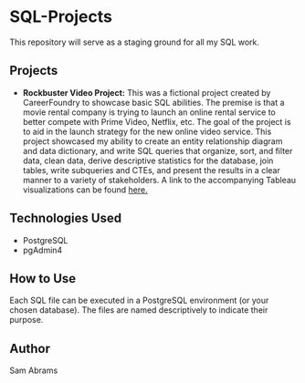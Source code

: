 # SQL-Projects
This repository will serve as a staging ground for all my SQL work.

## Projects

* **Rockbuster Video Project:** This was a fictional project created by CareerFoundry to showcase basic SQL abilities. The premise is that a movie rental company is trying to launch an online rental service to better compete with Prime Video, Netflix, etc. The goal of the project is to aid in the launch strategy for the new online video service. This project showcased my ability to create an entity relationship diagram and data dictionary, and write SQL queries that organize, sort, and filter data, clean data, derive descriptive statistics for the database, join tables, write subqueries and CTEs, and present the results in a clear manner to a variety of stakeholders. A link to the accompanying Tableau visualizations can be found [here.](https://public.tableau.com/views/Rockbustercharts_17282479780490/Sheet3?:language=en-US&:sid=&:redirect=auth&:display_count=n&:origin=viz_share_link)

## Technologies Used

* PostgreSQL
* pgAdmin4

## How to Use

Each SQL file can be executed in a PostgreSQL environment (or your chosen database).  The files are named descriptively to indicate their purpose.

## Author
Sam Abrams
